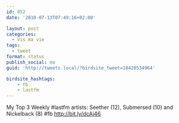 ```yaml
---
id: 852
date: '2010-07-13T07:49:16+02:00'

layout: post
categories:
  - Vis ma vie
tags:
  - tweet
format: status
publish_social: no
guid: 'http://tweets.local/?birdsite_tweet=18420534964'

birdsite_hashtags:
    - fb
    - lastfm
---
```


My Top 3 Weekly #lastfm artists: Seether (12), Submersed (10) and Nickelback (8) #fb http://bit.ly/dcAj46